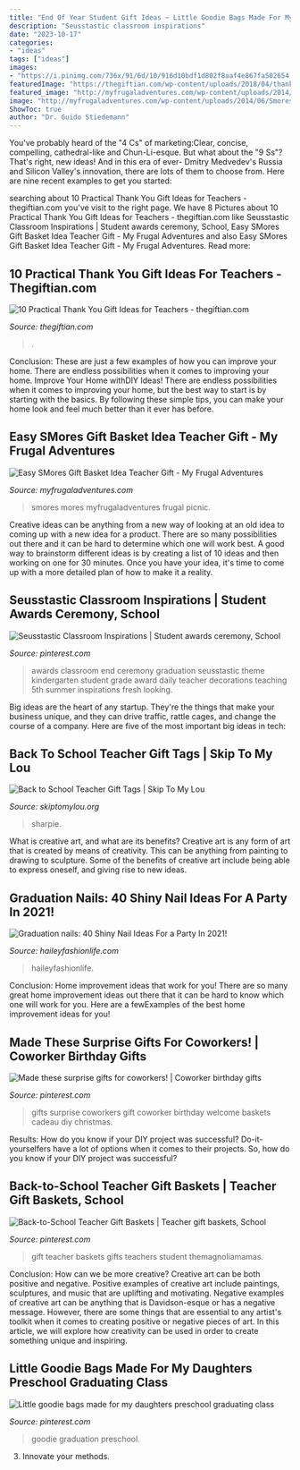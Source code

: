 ```yaml
---
title: "End Of Year Student Gift Ideas ~ Little Goodie Bags Made For My Daughters Preschool Graduating Class"
description: "Seusstastic classroom inspirations"
date: "2023-10-17"
categories:
- "ideas"
tags: ["ideas"]
images:
- "https://i.pinimg.com/736x/91/6d/10/916d10bdf1d802f8aaf4e867fa502654.jpg"
featuredImage: "https://thegiftian.com/wp-content/uploads/2018/04/thank-you-gifts-for-teachers.jpg"
featured_image: "http://myfrugaladventures.com/wp-content/uploads/2014/06/Smores-Gift-basket--317x500.jpg"
image: "http://myfrugaladventures.com/wp-content/uploads/2014/06/Smores-Gift-basket--317x500.jpg"
ShowToc: true
author: "Dr. Guido Stiedemann"
---
```



You've probably heard of the "4 Cs" of marketing:Clear, concise, compelling, cathedral-like and Chun-Li-esque. But what about the "9 Ss"? That's right, new ideas! And in this era of ever- Dmitry Medvedev's Russia and Silicon Valley's innovation, there are lots of them to choose from. Here are nine recent examples to get you started: 

	

		
searching about 10 Practical Thank You Gift Ideas for Teachers - thegiftian.com you've visit to the right page. We have 8 Pictures about 10 Practical Thank You Gift Ideas for Teachers - thegiftian.com like Seusstastic Classroom Inspirations | Student awards ceremony, School, Easy SMores Gift Basket Idea Teacher Gift - My Frugal Adventures and also Easy SMores Gift Basket Idea Teacher Gift - My Frugal Adventures. Read more:
		
    
## 10 Practical Thank You Gift Ideas For Teachers - Thegiftian.com

<img loading=lazy src="https://thegiftian.com/wp-content/uploads/2018/04/thank-you-gifts-for-teachers.jpg" onerror="this.onerror=null;this.src='https://tse2.mm.bing.net/th?id=OIP.9k5QzkbXYq93uXCooBstfQHaFh&amp;pid=15.1';" alt="10 Practical Thank You Gift Ideas for Teachers - thegiftian.com">

_Source: thegiftian.com_

>. 

	

Conclusion: These are just a few examples of how you can improve your home. There are endless possibilities when it comes to improving your home.
Improve Your Home withDIY Ideas!
There are endless possibilities when it comes to improving your home, but the best way to start is by starting with the basics. By following these simple tips, you can make your home look and feel much better than it ever has before.

    
## Easy SMores Gift Basket Idea Teacher Gift - My Frugal Adventures

<img loading=lazy src="http://myfrugaladventures.com/wp-content/uploads/2014/06/Smores-Gift-basket--317x500.jpg" onerror="this.onerror=null;this.src='https://tse3.mm.bing.net/th?id=OIP.RQumeuqMxm_7wkltDXZAhwAAAA&amp;pid=15.1';" alt="Easy SMores Gift Basket Idea Teacher Gift - My Frugal Adventures">

_Source: myfrugaladventures.com_

>smores mores myfrugaladventures frugal picnic. 

	

Creative ideas can be anything from a new way of looking at an old idea to coming up with a new idea for a product. There are so many possibilities out there and it can be hard to determine which one will work best. A good way to brainstorm different ideas is by creating a list of 10 ideas and then working on one for 30 minutes. Once you have your idea, it's time to come up with a more detailed plan of how to make it a reality.

    
## Seusstastic Classroom Inspirations | Student Awards Ceremony, School

<img loading=lazy src="https://i.pinimg.com/736x/a9/80/c8/a980c8f997027ce9f3488b8f1b9966d1--classroom-inspiration-classroom-ideas.jpg" onerror="this.onerror=null;this.src='https://tse2.mm.bing.net/th?id=OIP.m2WZxmOvtzxR9eyECTvctAHaLH&amp;pid=15.1';" alt="Seusstastic Classroom Inspirations | Student awards ceremony, School">

_Source: pinterest.com_

>awards classroom end ceremony graduation seusstastic theme kindergarten student grade award daily teacher decorations teaching 5th summer inspirations fresh looking. 

	

Big ideas are the heart of any startup. They're the things that make your business unique, and they can drive traffic, rattle cages, and change the course of a company. Here are five of the most important big ideas in tech: 

    
## Back To School Teacher Gift Tags | Skip To My Lou

<img loading=lazy src="https://www.skiptomylou.org/wp-content/uploads/2015/08/sharpie-marker-teacher-gift-1.jpg" onerror="this.onerror=null;this.src='https://tse1.mm.bing.net/th?id=OIP._ifbbpwNg3jfp5PvoOgmygHaLH&amp;pid=15.1';" alt="Back to School Teacher Gift Tags | Skip To My Lou">

_Source: skiptomylou.org_

>sharpie. 

	

What is creative art, and what are its benefits?
Creative art is any form of art that is created by means of creativity. This can be anything from painting to drawing to sculpture. Some of the benefits of creative art include being able to express oneself, and giving rise to new ideas.

    
## Graduation Nails: 40 Shiny Nail Ideas For A Party In 2021!

<img loading=lazy src="https://haileyfashionlife.com/wp-content/uploads/2021/05/23-7.jpg" onerror="this.onerror=null;this.src='https://tse4.mm.bing.net/th?id=OIP.LjMWSenGqkoF5ha0xLw0sQHaLH&amp;pid=15.1';" alt="Graduation nails: 40 Shiny Nail Ideas For a Party In 2021!">

_Source: haileyfashionlife.com_

>haileyfashionlife. 

	

Conclusion: Home improvement ideas that work for you!
There are so many great home improvement ideas out there that it can be hard to know which one will work for you. Here are a fewExamples of the best home improvement ideas for you!

    
## Made These Surprise Gifts For Coworkers! | Coworker Birthday Gifts

<img loading=lazy src="https://i.pinimg.com/736x/d7/de/7f/d7de7f3036452481ec1a36ba552885ca.jpg" onerror="this.onerror=null;this.src='https://tse3.mm.bing.net/th?id=OIP._RWDRkbUWLhZpraWLFtVXAHaJ3&amp;pid=15.1';" alt="Made these surprise gifts for coworkers! | Coworker birthday gifts">

_Source: pinterest.com_

>gifts surprise coworkers gift coworker birthday welcome baskets cadeau diy christmas. 

	

Results: How do you know if your DIY project was successful?
Do-it-yourselfers have a lot of options when it comes to their projects. So, how do you know if your DIY project was successful?

    
## Back-to-School Teacher Gift Baskets | Teacher Gift Baskets, School

<img loading=lazy src="https://i.pinimg.com/736x/82/15/aa/8215aaebd11fdb2e52158f2462b86793.jpg" onerror="this.onerror=null;this.src='https://tse3.mm.bing.net/th?id=OIP._373Iz3Sm726_BMU3mN6dAHaJ3&amp;pid=15.1';" alt="Back-to-School Teacher Gift Baskets | Teacher gift baskets, School">

_Source: pinterest.com_

>gift teacher baskets gifts teachers student themagnoliamamas. 

	

Conclusion: How can we be more creative?
Creative art can be both positive and negative. Positive examples of creative art include paintings, sculptures, and music that are uplifting and motivating. Negative examples of creative art can be anything that is Davidson-esque or has a negative message. However, there are some things that are essential to any artist's toolkit when it comes to creating positive or negative pieces of art. In this article, we will explore how creativity can be used in order to create something unique and inspiring.

    
## Little Goodie Bags Made For My Daughters Preschool Graduating Class

<img loading=lazy src="https://i.pinimg.com/736x/91/6d/10/916d10bdf1d802f8aaf4e867fa502654.jpg" onerror="this.onerror=null;this.src='https://tse3.mm.bing.net/th?id=OIP.Go0T5yswzAsH2Mjnj6WHmQHaKb&amp;pid=15.1';" alt="Little goodie bags made for my daughters preschool graduating class">

_Source: pinterest.com_

>goodie graduation preschool. 

	

3. Innovate your methods.

